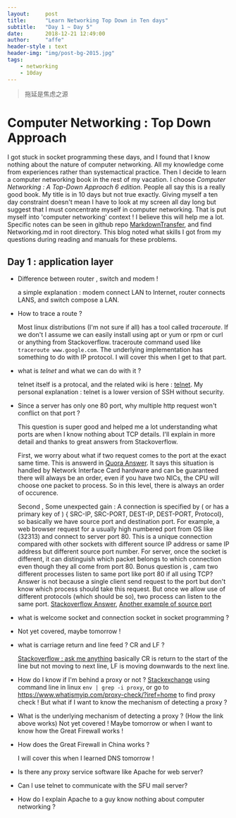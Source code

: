 ```yaml
---
layout:     post
title:      "Learn Networking Top Down in Ten days"
subtitle:   "Day 1 ~ Day 5"
date:       2018-12-21 12:49:00
author:     "affe"
header-style : text
header-img: "img/post-bg-2015.jpg"
tags:
    - networking
    - 10day
---
```


> 拖延是焦虑之源

# Computer Networking : Top Down Approach

I got  stuck in socket programming these days, and I found that I know nothing about the nature of computer networking. All my knowledge come from experiences rather than systemactical practice. Then I decide to learn a computer networking book in the rest of my vacation. I choose *Computer Networking : A Top-Down Approach 6 edition*. People all say this is a really good book. My title is in 10 days but not true exactly. Giving myself a ten day constraint doesn't mean I have to look at my screen all day long but suggest that I must concentrate myself in computer networking. That is put myself into 'computer networking' context ! I believe this will help me a lot. Specific notes can be seen in github repo [MarkdownTransfer](https://github.com/imaffe/MarkDownTransfer), and find Networking.md in root directory. This blog noted what skills I got from my questions during reading  and manuals for these problems.

## Day 1 : application layer

- Difference between router , switch and modem !

  a simple explanation : modem connect LAN to Internet, router connects LANS, and switch compose a LAN.

- How to trace a route ?

  Most linux distributions (I'm not sure if all) has a tool called *traceroute*. If we don't I assume we can easily install using apt or yum or rpm or curl or anything from Stackoverflow. traceroute command used like `traceroute www.google.com`. The underlying implementation has something to do with IP protocol. I will cover this when I get to that part.

- what is *telnet* and what we can do with it ?

  telnet itself is a protocal, and the related wiki is here : [telnet](https://en.wikipedia.org/wiki/Telnet). My personal explanation : telnet is a lower version of SSH without security. 

- Since a server has only one 80 port, why multiple http request won't conflict on that port ?

  This question is super good and helped me a lot understanding what ports are when I know nothing about TCP details. I'll explain in more detail and thanks to great answers from Stackoverflow. 

  First, we worry about what if two request comes to the port at the exact same time. This is answerd in [Quora Answer](https://www.quora.com/What-happens-if-literally-two-requests-exactly-at-the-same-time-reach-a-server). It says this situation is handled by Network Interface Card hardware and can be guaranteed there will always be an order, even if you have two NICs, the CPU will choose one packet to process. So in this level, there is always an order of occurence.

  Second ,  Some unexpected gain : A connection is specified by  ( or has a primary key of ) { SRC-IP, SRC-PORT, DEST-IP, DEST-PORT, Protocol}, so basically we have source port and destination port. For example, a web browser request for a usually high numbered port from OS  like (32313) and connect to server port 80. This is a unique connection compared with other sockets with different source IP address or same IP address but different source port number. For server, once the socket is different, it can distinguish which packet belongs to which connection even though they all come from port 80.  Bonus question is , cam two different processes listen to same port like port 80 if all using TCP? Answer is not because a single client send request to the port but don't know which process should take this request. But once we allow use of different protocols (which should be so), two process can listen to the same port. [Stackoverflow Answer](https://stackoverflow.com/questions/3329641/how-do-multiple-clients-connect-simultaneously-to-one-port-say-80-on-a-server), [Another example of source port](https://stackoverflow.com/questions/2957757/how-can-an-application-use-port-80-http-without-conflicting-with-browsers)

- what is welcome socket and connection socket in socket programming ?
- 
  Not yet covered, maybe tomorrow ! 

- what is carriage return and line feed ? CR and LF ?

  [Stackoverflow : ask me anything](https://stackoverflow.com/questions/3091524/what-are-carriage-return-linefeed-and-form-feed) basically CR is return to the start of the line but not moving to next line, LF is moving downwards to the next line.

- How do I know if I'm behind a proxy or not ?
  [Stackexchange](https://askubuntu.com/questions/276811/how-can-i-find-out-the-proxy-address-i-am-behind/276813) using command line in linux `env | grep -i proxy`, or go to   <https://www.whatismyip.com/proxy-check/?iref=home> to find proxy check ! But what if I want to know the mechanism of detecting a proxy ? 

- What is the underlying mechanism of detecting a proxy ? (How the link above works)
  Not yet covered ! Maybe tomorrow or when I want to know how the Great Firewall works ! 

- How does the Great Firewall in China works ?

  I will cover this when I learned DNS tomorrow !

- Is there any proxy service software like Apache for web server? 

- Can I use telnet to communicate with the SFU mail server?

- How do I explain Apache to a guy know nothing about computer networking ? 